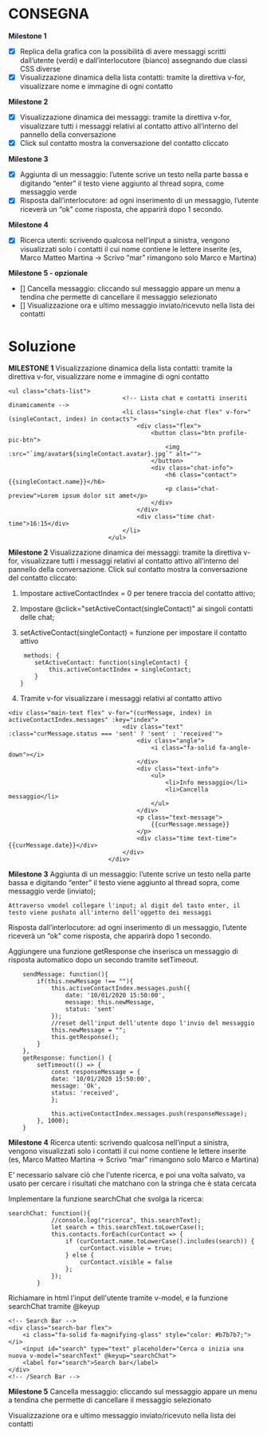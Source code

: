 # CONSEGNA

**Milestone 1**
- [x] Replica della grafica con la possibilità di avere messaggi scritti dall’utente (verdi) e
dall’interlocutore (bianco) assegnando due classi CSS diverse
- [x] Visualizzazione dinamica della lista contatti: tramite la direttiva v-for, visualizzare nome e immagine di ogni contatto

**Milestone 2**
- [x] Visualizzazione dinamica dei messaggi: tramite la direttiva v-for, visualizzare tutti i messaggi relativi al contatto attivo all’interno del pannello della conversazione
- [x] Click sul contatto mostra la conversazione del contatto cliccato

**Milestone 3**
- [x] Aggiunta di un messaggio: l’utente scrive un testo nella parte bassa e digitando
“enter” il testo viene aggiunto al thread sopra, come messaggio verde
- [x] Risposta dall’interlocutore: ad ogni inserimento di un messaggio, l’utente riceverà
un “ok” come risposta, che apparirà dopo 1 secondo.

**Milestone 4**
- [x] Ricerca utenti: scrivendo qualcosa nell’input a sinistra, vengono visualizzati solo i contatti il cui nome contiene le lettere inserite (es, Marco Matteo Martina -> Scrivo “mar” rimangono solo Marco e Martina)

**Milestone 5 - opzionale**
- [] Cancella messaggio: cliccando sul messaggio appare un menu a tendina che
permette di cancellare il messaggio selezionato
- [] Visualizzazione ora e ultimo messaggio inviato/ricevuto nella lista dei contatti


# Soluzione

**MILESTONE 1**
Visualizzazione dinamica della lista contatti: tramite la direttiva v-for, visualizzare
nome e immagine di ogni contatto


```
<ul class="chats-list">
                                <!-- Lista chat e contatti inseriti dinamicamente -->
                                <li class="single-chat flex" v-for="(singleContact, index) in contacts">
                                    <div class="flex">
                                        <button class="btn profile-pic-btn">
                                            <img :src="`img/avatar${singleContact.avatar}.jpg`" alt="">
                                        </button>
                                        <div class="chat-info">
                                            <h6 class="contact">{{singleContact.name}}</h6>
                                            <p class="chat-preview">Lorem ipsum dolor sit amet</p>
                                        </div>
                                    </div>
                                    <div class="time chat-time">16:15</div>
                                </li>
                            </ul>
```

**Milestone 2**
Visualizzazione dinamica dei messaggi: tramite la direttiva v-for, visualizzare tutti i
messaggi relativi al contatto attivo all’interno del pannello della conversazione.
Click sul contatto mostra la conversazione del contatto cliccato:

1. Impostare activeContactIndex = 0 per tenere traccia del contatto attivo;  
2. Impostare @click="setActiveContact(singleContact)" ai singoli contatti delle chat;
3. setActiveContact(singleContact) = funzione per impostare il contatto attivo

    ```
     methods: {
        setActiveContact: function(singleContact) {
            this.activeContactIndex = singleContact;
        }
    }
    ```
4. Tramite v-for visualizzare i messaggi relativi al contatto attivo

```
<div class="main-text flex" v-for="(curMessage, index) in activeContactIndex.messages" :key="index">
                                <div class="text" :class="curMessage.status === 'sent' ? 'sent' : 'received'">
                                    <div class="angle">
                                        <i class="fa-solid fa-angle-down"></i>
                                    </div>
                                    <div class="text-info">
                                        <ul>
                                            <li>Info messaggio</li>
                                            <li>Cancella messaggio</li>
                                        </ul>
                                    </div>
                                    <p class="text-message">
                                        {{curMessage.message}}
                                    </p>
                                    <div class="time text-time">{{curMessage.date}}</div>
                                </div>
                            </div>
```

**Milestone 3**
Aggiunta di un messaggio: l’utente scrive un testo nella parte bassa e digitando “enter” il testo viene aggiunto al thread sopra, come messaggio verde (inviato);

    Attraverso vmodel collegare l'input; al digit del tasto enter, il testo viene pushato all'interno dell'oggetto dei messaggi


Risposta dall’interlocutore: ad ogni inserimento di un messaggio, l’utente riceverà un “ok” come risposta, che apparirà dopo 1 secondo.

Aggiungere una funzione getResponse che inserisca un messaggio di risposta automatico dopo un secondo tramite setTimeout. 

```
    sendMessage: function(){
        if(this.newMessage !== ""){
            this.activeContactIndex.messages.push({
                date: '10/01/2020 15:50:00',
                message: this.newMessage,
                status: 'sent'
            });
            //reset dell'input dell'utente dopo l'invio del messaggio
            this.newMessage = ""; 
            this.getResponse();
        }
    },
    getResponse: function() {
        setTimeout(() => {
            const responseMessage = {
            date: '10/01/2020 15:50:00',
            message: 'Ok',
            status: 'received',
            };
        
            this.activeContactIndex.messages.push(responseMessage);
        }, 1000);
    }
```
**Milestone 4**
Ricerca utenti: scrivendo qualcosa nell’input a sinistra, vengono visualizzati solo i contatti il cui nome contiene le lettere inserite (es, Marco Matteo Martina -> Scrivo “mar” rimangono solo Marco e Martina)

E' necessario salvare ciò che l'utente ricerca, e poi una volta salvato, va usato per cercare i risultati che matchano con la stringa che è stata cercata

Implementare la funzione searchChat che svolga la ricerca:

```
searchChat: function(){
            //console.log("ricerca", this.searchText);
            let search = this.searchText.toLowerCase();
            this.contacts.forEach(curContact => {
                if (curContact.name.toLowerCase().includes(search)) {
                    curContact.visible = true;
                } else {
                    curContact.visible = false
                };
            });
        }
```

Richiamare in html l'input dell'utente tramite v-model, e la funzione searchChat tramite @keyup

```
<!-- Search Bar -->
<div class="search-bar flex">
    <i class="fa-solid fa-magnifying-glass" style="color: #b7b7b7;"></i>
    <input id="search" type="text" placeholder="Cerca o inizia una nuova v-model="searchText" @keyup="searchChat">
    <label for="search">Search bar</label>
</div>
<!-- /Search Bar -->
```

**Milestone 5**
Cancella messaggio: cliccando sul messaggio appare un menu a tendina che
permette di cancellare il messaggio selezionato

Visualizzazione ora e ultimo messaggio inviato/ricevuto nella lista dei contatti